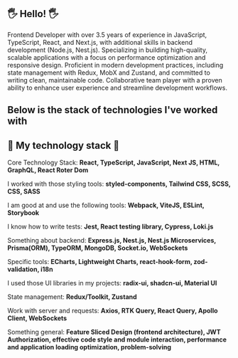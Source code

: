## 🖐 Hello! 🖐

Frontend Developer with over 3.5 years of experience in JavaScript, TypeScript, React, and Next.js, with additional skills in backend development (Node.js, Nest.js).
Specializing in building high-quality, scalable applications with a focus on performance optimization and responsive design. Proficient in modern development practices, including state management with Redux, MobX and Zustand, and committed to writing clean, maintainable code. Collaborative team player with a proven ability to enhance user experience and streamline development workflows.

## Below is the stack of technologies I've worked with

## 🚀 My technology stack 🚀
Core Technology Stack: **React, TypeScript, JavaScript, Next JS, HTML, GraphQL, React Roter Dom**

I  worked with those styling tools: **styled-components, Tailwind CSS, SCSS, CSS, SASS**

I am good at and use the following tools: **Webpack, ViteJS, ESLint, Storybook**

I know how to write tests: **Jest, React testing library, Cypress, Loki.js**

Something about backend: **Express.js, Nest.js, Nest.js Microservices, Prisma(ORM), TypeORM, MongoDB, Socket.io, WebSockets**

Specific tools: **ECharts, Lightweight Charts, react-hook-form, zod-validation, i18n**

I used those UI libraries in my projects: **radix-ui, shadcn-ui, Material UI**

State management: **Redux/Toolkit, Zustand**

Work with server and requests: **Axios, RTK Query, React Query, Apollo Client, WebSockets**

Something general: **Feature Sliced Design (frontend architecture), JWT Authorization, effective code style and module interaction, performance and application loading optimization, problem-solving**
